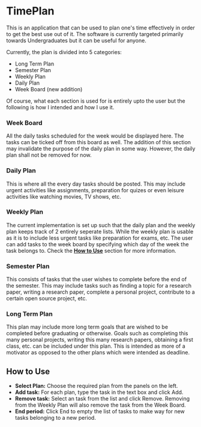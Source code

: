 # TimePlan
This is an application that can be used to plan one's time effectively in order to get the best use out of it. The software is currently targeted primarily towards Undergraduates but it can be useful for anyone.

Currently, the plan is divided into 5 categories:
* Long Term Plan
* Semester Plan
* Weekly Plan
* Daily Plan
* Week Board (new addition)

Of course, what each section is used for is entirely upto the user but the following is how I intended and how I use it.

### Week Board
All the daily tasks scheduled for the week would be displayed here. The tasks can be ticked off from this board as well. The addition of this section may invalidate the purpose of the daily plan in some way. However, the daily plan shall not be removed for now.
### Daily Plan
This is where all the every day tasks should be posted. This may include urgent activities like assignments, preparation for quizes or even leisure activities like watching movies, TV shows, etc.
### Weekly Plan
The current implementation is set up such that the daily plan and the weekly plan keeps track of 2 entirely seperate lists. While the weekly plan is usable as it is to include less urgent tasks like preparation for exams, etc. The user can add tasks to the week board by specifying which day of the week the task belongs to. Check the [**How to Use**](#how-to-use) section for more information.
### Semester Plan
This consists of tasks that the user wishes to complete before the end of the semester. This may include tasks such as finding a topic for a research paper, writing a research paper, complete a personal project, contribute to a certain open source project, etc.
### Long Term Plan
This plan may include more long term goals that are wished to be completed before graduating or otherwise. Goals such as completing this many personal projects, writing this many research papers, obtaining a first class, etc. can be included under this plan. This is intended as more of a motivator as opposed to the other plans which were intended as deadline.

## How to Use
- **Select Plan:** Choose the required plan from the panels on the left.
- **Add task:** For each plan, type the task in the text box and click Add.
- **Remove task:** Select an task from the list and click Remove. Removing from the Weekly Plan will also remove the task from the Week Board.
- **End period:** Click End to empty the list of tasks to make way for new tasks belonging to a new period.
